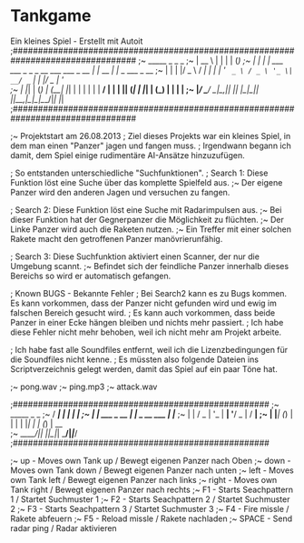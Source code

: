 # Tankgame
Ein kleines Spiel - Erstellt mit Autoit
;#################################################################################
;~   _____                                        _        _   _
;~  |  __ \                                      | |      | | (_)
;~  | |  | | ___   ___ _   _ _ __ ___   ___ _ __ | |_ __ _| |_ _  ___  _ __
;~  | |  | |/ _ \ / __| | | | '_ ` _ \ / _ \ '_ \| __/ _` | __| |/ _ \| '_ \
;~  | |__| | (_) | (__| |_| | | | | | |  __/ | | | || (_| | |_| | (_) | | | |
;~  |_____/ \___/ \___|\__,_|_| |_| |_|\___|_| |_|\__\__,_|\__|_|\___/|_| |_|
;#################################################################################

;~ Projektstart am 26.08.2013
; Ziel dieses Projekts war ein kleines Spiel, in dem man einen "Panzer" jagen und fangen muss.
; Irgendwann begann ich damit, dem Spiel einige rudimentäre AI-Ansätze hinzuzufügen.

; So entstanden unterschiedliche "Suchfunktionen".
; Search 1: Diese Funktion löst eine Suche über das komplette Spielfeld aus.
;~ 			Der eigene Panzer wird den anderen Jagen und versuchen zu fangen.

; Search 2: Diese Funktion löst eine Suche mit Radarimpulsen aus.
;~ 			Bei dieser Funktion hat der Gegnerpanzer die Möglichkeit zu flüchten.
;~ 			Der Linke Panzer wird auch die Raketen nutzen.
;~ 			Ein Treffer mit einer solchen Rakete macht den getroffenen Panzer manövrierunfähig.

; Search 3: Diese Suchfunktion aktiviert einen Scanner, der nur die Umgebung scannt.
;~ 			Befindet sich der feindliche Panzer innerhalb dieses Bereichs so wird er automatisch gefangen.


; Known BUGS - Bekannte Fehler
; Bei Search2 kann es zu Bugs kommen. Es kann vorkommen, dass der Panzer nicht gefunden wird und ewig im falschen Bereich gesucht wird.
; Es kann auch vorkommen, dass beide Panzer in einer Ecke hängen bleiben und nichts mehr passiert.
; Ich habe diese Fehler nicht mehr behoben, weil ich nicht mehr am Projekt arbeite.


; Ich habe fast alle Soundfiles entfernt, weil ich die Lizenzbedingungen für die Soundfiles nicht kenne.
; Es müssten also folgende Dateien ins Scriptverzeichnis gelegt werden, damit das Spiel auf ein paar Töne hat.

;~ pong.wav
;~ ping.mp3
;~ attack.wav


;###################################################
;~    _____            _             _
;~   / ____|          | |           | |
;~  | |     ___  _ __ | |_ _ __ ___ | |___
;~  | |    / _ \| '_ \| __| '__/ _ \| / __|
;~  | |___| (_) | | | | |_| | | (_) | \__ \
;~   \_____\___/|_| |_|\__|_|  \___/|_|___/
;###################################################

;~ up		-	Moves own Tank up / Bewegt eigenen Panzer nach Oben
;~ down 	-	Moves own Tank down / Bewegt eigenen Panzer nach unten
;~ left 	-	Moves own Tank left / Bewegt eigenen Panzer nach links
;~ right	-	Moves own Tank right / Bewegt eigenen Panzer nach rechts
;~ F1		-	Starts Seachpattern 1 / Startet Suchmuster 1
;~ F2		-	Starts Seachpattern 2 / Startet Suchmuster 2
;~ F3		-	Starts Seachpattern 3 / Startet Suchmuster 3
;~ F4		-	Fire missle /  Rakete abfeuern
;~ F5		-	Reload missle /  Rakete nachladen
;~ SPACE	-	Send radar ping / Radar aktivieren
